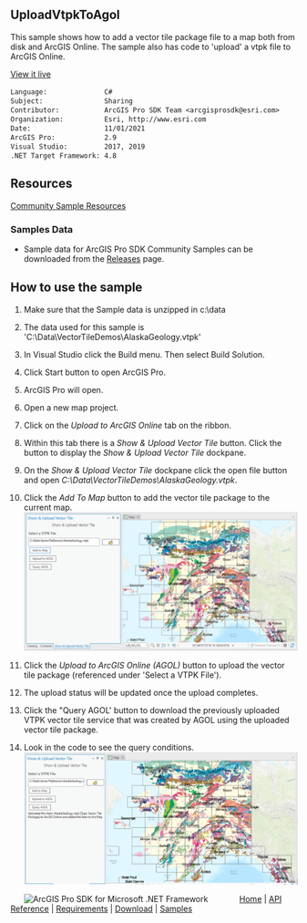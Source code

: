 ## UploadVtpkToAgol

<!-- TODO: Write a brief abstract explaining this sample -->
This sample shows how to add a vector tile package file to a map both from disk and ArcGIS Online.  The sample also has code to 'upload' a vtpk file to ArcGIS Online.    
  


<a href="http://pro.arcgis.com/en/pro-app/sdk/" target="_blank">View it live</a>

<!-- TODO: Fill this section below with metadata about this sample-->
```
Language:              C#
Subject:               Sharing
Contributor:           ArcGIS Pro SDK Team <arcgisprosdk@esri.com>
Organization:          Esri, http://www.esri.com
Date:                  11/01/2021
ArcGIS Pro:            2.9
Visual Studio:         2017, 2019
.NET Target Framework: 4.8
```

## Resources

[Community Sample Resources](https://github.com/Esri/arcgis-pro-sdk-community-samples#resources)

### Samples Data

* Sample data for ArcGIS Pro SDK Community Samples can be downloaded from the [Releases](https://github.com/Esri/arcgis-pro-sdk-community-samples/releases) page.  

## How to use the sample
<!-- TODO: Explain how this sample can be used. To use images in this section, create the image file in your sample project's screenshots folder. Use relative url to link to this image using this syntax: ![My sample Image](FacePage/SampleImage.png) -->
1. Make sure that the Sample data is unzipped in c:\data       
1. The data used for this sample is 'C:\Data\VectorTileDemos\AlaskaGeology.vtpk'      
1. In Visual Studio click the Build menu. Then select Build Solution.    
1. Click Start button to open ArcGIS Pro.    
1. ArcGIS Pro will open.     
1. Open a new map project.     
1. Click on the *Upload to ArcGIS Online* tab on the ribbon.    
1. Within this tab there is a *Show & Upload Vector Tile* button.  Click the button to display the *Show & Upload Vector Tile* dockpane.    
1. On the *Show & Upload Vector Tile* dockpane click the open file button and open *C:\Data\VectorTileDemos\AlaskaGeology.vtpk*.    
1. Click the *Add To Map* button to add the vector tile package to the current map.    
![UI](Screenshots/Screenshot1.png)    
  
1. Click the *Upload to ArcGIS Online (AGOL)* button to upload the vector tile package (referenced under 'Select a VTPK File').    
1. The upload status will be updated once the upload completes.    
1. Click the "Query AGOL' button to download the previously uploaded VTPK vector tile service that was created by AGOL using the uploaded vector tile package.    
1. Look in the code to see the query conditions.    
![UI](Screenshots/Screenshot2.png)     
  


<!-- End -->

&nbsp;&nbsp;&nbsp;&nbsp;&nbsp;&nbsp;<img src="https://esri.github.io/arcgis-pro-sdk/images/ArcGISPro.png"  alt="ArcGIS Pro SDK for Microsoft .NET Framework" height = "20" width = "20" align="top"  >
&nbsp;&nbsp;&nbsp;&nbsp;&nbsp;&nbsp;&nbsp;&nbsp;&nbsp;&nbsp;&nbsp;&nbsp;
[Home](https://github.com/Esri/arcgis-pro-sdk/wiki) | <a href="https://pro.arcgis.com/en/pro-app/latest/sdk/api-reference" target="_blank">API Reference</a> | [Requirements](https://github.com/Esri/arcgis-pro-sdk/wiki#requirements) | [Download](https://github.com/Esri/arcgis-pro-sdk/wiki#installing-arcgis-pro-sdk-for-net) | <a href="https://github.com/esri/arcgis-pro-sdk-community-samples" target="_blank">Samples</a>
